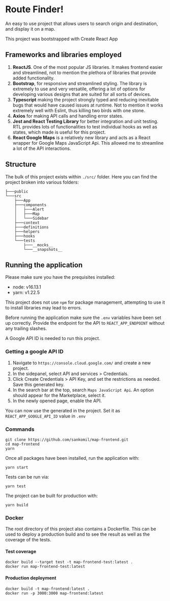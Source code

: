 # Route Finder!

An easy to use project that allows users to search origin and destination, and display it on a map.

This project was bootstrapped with Create React App

## Frameworks and libraries employed

1. **ReactJS**. One of the most popular JS libraries. It makes frontend easier and streamlined, not to mention the plethora of libraries that provide added functionality.
2. **Bootstrap**, for responsive and streamlined styling. The library is extremely to use and very versatile, offering a lot of options for developing various designs that are suited for all sorts of devices.
3. **Typescript** making the project strongly typed and reducing inevitable bugs that would have caused issues at runtime. Not to mention it works extremely well with Eslint, thus killing two birds with one stone.
4. **Axios** for making API calls and handling error states.
5. **Jest and React Testing Library** for better integration and unit testing. RTL provides lots of functionalities to test individual hooks as well as states, which made is useful for this project.
6. **React Google Maps** is a relatively new library and acts as a React wrapper for Google Maps JavaScript Api. This allowed me to streamline a lot of the API interactions.

## Structure

The bulk of this project exists within `./src/` folder. Here you can find the project broken into various folders:

```shell
├───public
└───src
    ├───App
    ├───components
    │   ├───Alert
    │   ├───Map
    │   └───Sidebar
    ├───context
    ├───definitions
    ├───helpers
    ├───hooks
    └───tests
        ├───__mocks__
        └───__snapshots__
```

## Running the application

Please make sure you have the prequisites installed:

- node: v16.13.1
- yarn: v1.22.5

This project does not use `npm` for package management, attempting to use it to install libraries may lead to errors.

Before running the application make sure the `.env` variables have been set up correctly. Provide the endpoint for the API to `REACT_APP_ENDPOINT` without any trailing slashes.

A Google API ID is needed to run this project.

### Getting a google API ID

1. Navigate to `https://console.cloud.google.com/` and create a new project.
2. In the sidepanel, select API and services > Credentials.
3. Click Create Credentials > API Key, and set the restrictions as needed. Save this generated key.
4. In the search bar at the top, search `Maps JavaScript Api`. An option should appear for the Marketplace, select it.
5. In the newly opened page, enable the API.

You can now use the generated in the project. Set it as `REACT_APP_GOOGLE_API_ID` value in `.env`

### Commands

```shell
git clone https://github.com/sankomil/map-frontend.git
cd map-frontend
yarn
```

Once all packages have been installed, run the application with:

```shell
yarn start
```

Tests can be run via:

```shell
yarn test
```

The project can be built for production with:

```shell
yarn build
```

### Docker

The root directory of this project also contains a Dockerfile. This can be used to deploy a production build and to see the result as well as the coverage of the tests.

#### Test coverage
```shell
docker build --target test -t map-frontend-test:latest .
docker run map-frontend-test:latest
```

#### Production deployment
```shell
docker build -t map-frontend:latest .
docker run -p 3000:3000 map-frontend:latest
```